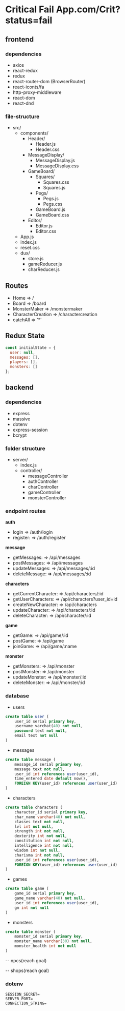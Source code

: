 # Critical Fail App.com/Crit?status=fail

## frontend

### dependencies

- axios
- react-redux
- redux
- react-router-dom (BrowserRouter)
- react-iconts/fa
- http-proxy-middleware
- react-dom
- react-dnd

### file-structure

- src/
  - components/
    - Header/
      - Header.js
      - Header.css
    - MessageDisplay/
      - MessageDisplay.js
      - MessageDisplay.css
    - GameBoard/
      - Squares/
        - Squares.css
        - Squares.js
      - Pegs/
        - Pegs.js
        - Pegs.css
      - GameBoard.js
      - GameBoard.css
    - Editor/
      - Editor.js
      - Editor.css
  - App.js
  - index.js
  - reset.css
  - dux/
    - store.js
    - gameReducer.js
    - charReducer.js

## Routes

- Home => /
- Board => /board
- MonsterMaker => /monstermaker
- CharacterCreation => /charactercreation
- catchAll => '\*'

## Redux State

```js
const initialState = {
  user: null,
  messages: [],
  players: [],
  monsters: []
};
```

## backend

### dependencies

- express
- massive
- dotenv
- express-session
- bcrypt

### folder structure

- server/
  - index.js
  - controller/
    - messageController
    - authController
    - charController
    - gameController
    - monsterController

### endpoint routes

**auth**

- login => /auth/login
- register: => /auth/register

**message**

- getMessages: => /api/messages
- postMessages: => /api/messages
- updateMessages: => /api/messages/:id
- deleteMessage: => /api/messages/:id

**characters**

- getCurrentCharacter: => /api/characters/:id
- getUserCharacters: => /api/characters?user_id=id
- createNewCharacter: => /api/characters
- updateCharacter: => /api/characters/:id
- deleteCharacter: => /api/character/:id

**game**

- getGame: => /api/game/:id
- postGame: => /api/game
- joinGame: => /api/game/:name

**monster**

- getMonsters: => /api/monster
- postMonster: => /api/monster
- updateMonster: => /api/monster/:id
- deleteMonster: => /api/monster/:id

### database

- users

```sql
create table user (
    user_id serial primary key,
    username varchat(40) not null,
    password text not null,
    email text not null
)
```

- messages

```sql
create table message (
    message_id serial primary key,
    message text not null,
    user_id int references user(user_id),
    time_entered date default now(),
    FOREIGN KEY(user_id) references user(user_id)
)
```

- characters

```sql
create table characters (
    character_id serial primary key,
    char_name varchar(40) not null,
    classes text not null,
    lvl int not null,
    strength int not null,
    dexterity int not null,
    constitution int not null,
    intelligence int not null,
    wisdom int not null,
    charisma int not null,
    user_id int references user(user_id),
    FOREIGN KEY(user_id) references user(user_id)
)
```

- games

```sql
create table game (
    game_id serial primary key,
    game_name varchar(40) not null,
    user_id int references user(user_id),
    gm int not null
)
```

- monsters

```sql
create table monster (
    monster_id serial primary key,
    monster_name varchar(30) not null,
    monster_health int not null
)
```

-- npcs(reach goal)

-- shops(reach goal)

### dotenv

```text
SESSION_SECRET=
SERVER_PORT=
CONNECTION_STRING=
```

